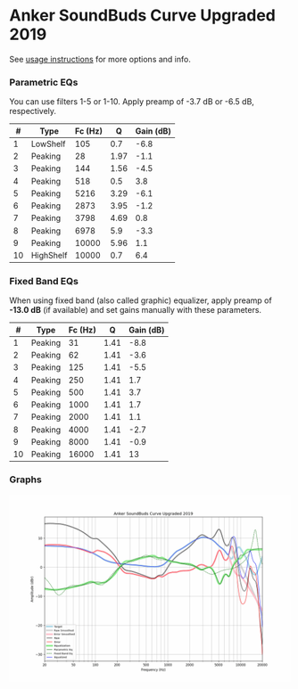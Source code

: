 # Anker SoundBuds Curve Upgraded 2019
See [usage instructions](https://github.com/jaakkopasanen/AutoEq#usage) for more options and info.

### Parametric EQs
You can use filters 1-5 or 1-10. Apply preamp of -3.7 dB or -6.5 dB, respectively.

|   # | Type      |   Fc (Hz) |    Q |   Gain (dB) |
|-----|-----------|-----------|------|-------------|
|   1 | LowShelf  |       105 | 0.7  |        -6.8 |
|   2 | Peaking   |        28 | 1.97 |        -1.1 |
|   3 | Peaking   |       144 | 1.56 |        -4.5 |
|   4 | Peaking   |       518 | 0.5  |         3.8 |
|   5 | Peaking   |      5216 | 3.29 |        -6.1 |
|   6 | Peaking   |      2873 | 3.95 |        -1.2 |
|   7 | Peaking   |      3798 | 4.69 |         0.8 |
|   8 | Peaking   |      6978 | 5.9  |        -3.3 |
|   9 | Peaking   |     10000 | 5.96 |         1.1 |
|  10 | HighShelf |     10000 | 0.7  |         6.4 |

### Fixed Band EQs
When using fixed band (also called graphic) equalizer, apply preamp of **-13.0 dB** (if available) and set gains manually with these parameters.

|   # | Type    |   Fc (Hz) |    Q |   Gain (dB) |
|-----|---------|-----------|------|-------------|
|   1 | Peaking |        31 | 1.41 |        -8.8 |
|   2 | Peaking |        62 | 1.41 |        -3.6 |
|   3 | Peaking |       125 | 1.41 |        -5.5 |
|   4 | Peaking |       250 | 1.41 |         1.7 |
|   5 | Peaking |       500 | 1.41 |         3.7 |
|   6 | Peaking |      1000 | 1.41 |         1.7 |
|   7 | Peaking |      2000 | 1.41 |         1.1 |
|   8 | Peaking |      4000 | 1.41 |        -2.7 |
|   9 | Peaking |      8000 | 1.41 |        -0.9 |
|  10 | Peaking |     16000 | 1.41 |        13   |

### Graphs
![](./Anker%20SoundBuds%20Curve%20Upgraded%202019.png)
